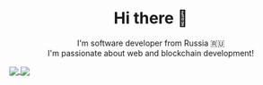 <h1 align="center">Hi there 👋</h1>
<p align="center">
  I'm software developer from Russia 🇷🇺<br/>
  I'm passionate about web and blockchain development! 
</p>

<a href="https://github.com/anuraghazra/github-readme-stats">
  <img align="center" src="https://github-readme-stats.vercel.app/api?username=NutiNaguti&show_icons=true&layout=compact&theme=transparent&hide=issues,contribs" />
</a>
<a href="https://github.com/anuraghazra/github-readme-stats">
  <img align="center" src="https://github-readme-stats.vercel.app/api/top-langs/?username=NutiNaguti&layout=compact&theme=transparent" />
</a>
